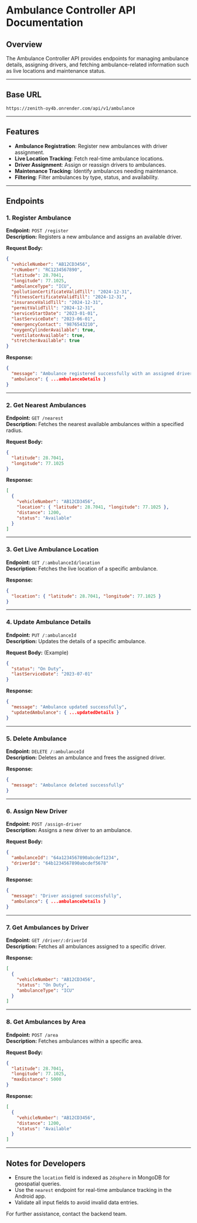# Ambulance Controller API Documentation

## Overview

The Ambulance Controller API provides endpoints for managing ambulance details, assigning drivers, and fetching ambulance-related information such as live locations and maintenance status.

---

## Base URL

```
https://zenith-oy4b.onrender.com/api/v1/ambulance
```

---

## Features

- **Ambulance Registration**: Register new ambulances with driver assignment.
- **Live Location Tracking**: Fetch real-time ambulance locations.
- **Driver Assignment**: Assign or reassign drivers to ambulances.
- **Maintenance Tracking**: Identify ambulances needing maintenance.
- **Filtering**: Filter ambulances by type, status, and availability.

---

## Endpoints

### 1. Register Ambulance

**Endpoint:** `POST /register`  
**Description:** Registers a new ambulance and assigns an available driver.

**Request Body:**

```json
{
  "vehicleNumber": "AB12CD3456",
  "rcNumber": "RC1234567890",
  "latitude": 28.7041,
  "longitude": 77.1025,
  "ambulanceType": "ICU",
  "pollutionCertificateValidTill": "2024-12-31",
  "fitnessCertificateValidTill": "2024-12-31",
  "insuranceValidTill": "2024-12-31",
  "permitValidTill": "2024-12-31",
  "serviceStartDate": "2023-01-01",
  "lastServiceDate": "2023-06-01",
  "emergencyContact": "9876543210",
  "oxygenCylinderAvailable": true,
  "ventilatorAvailable": true,
  "stretcherAvailable": true
}
```

**Response:**

```json
{
  "message": "Ambulance registered successfully with an assigned driver.",
  "ambulance": { ...ambulanceDetails }
}
```

---

### 2. Get Nearest Ambulances

**Endpoint:** `GET /nearest`  
**Description:** Fetches the nearest available ambulances within a specified radius.

**Request Body:**

```json
{
  "latitude": 28.7041,
  "longitude": 77.1025
}
```

**Response:**

```json
[
  {
    "vehicleNumber": "AB12CD3456",
    "location": { "latitude": 28.7041, "longitude": 77.1025 },
    "distance": 1200,
    "status": "Available"
  }
]
```

---

### 3. Get Live Ambulance Location

**Endpoint:** `GET /:ambulanceId/location`  
**Description:** Fetches the live location of a specific ambulance.

**Response:**

```json
{
  "location": { "latitude": 28.7041, "longitude": 77.1025 }
}
```

---

### 4. Update Ambulance Details

**Endpoint:** `PUT /:ambulanceId`  
**Description:** Updates the details of a specific ambulance.

**Request Body:** (Example)

```json
{
  "status": "On Duty",
  "lastServiceDate": "2023-07-01"
}
```

**Response:**

```json
{
  "message": "Ambulance updated successfully",
  "updatedAmbulance": { ...updatedDetails }
}
```

---

### 5. Delete Ambulance

**Endpoint:** `DELETE /:ambulanceId`  
**Description:** Deletes an ambulance and frees the assigned driver.

**Response:**

```json
{
  "message": "Ambulance deleted successfully"
}
```

---

### 6. Assign New Driver

**Endpoint:** `POST /assign-driver`  
**Description:** Assigns a new driver to an ambulance.

**Request Body:**

```json
{
  "ambulanceId": "64a1234567890abcdef1234",
  "driverId": "64b1234567890abcdef5678"
}
```

**Response:**

```json
{
  "message": "Driver assigned successfully",
  "ambulance": { ...ambulanceDetails }
}
```

---

### 7. Get Ambulances by Driver

**Endpoint:** `GET /driver/:driverId`  
**Description:** Fetches all ambulances assigned to a specific driver.

**Response:**

```json
[
  {
    "vehicleNumber": "AB12CD3456",
    "status": "On Duty",
    "ambulanceType": "ICU"
  }
]
```

---

### 8. Get Ambulances by Area

**Endpoint:** `POST /area`  
**Description:** Fetches ambulances within a specific area.

**Request Body:**

```json
{
  "latitude": 28.7041,
  "longitude": 77.1025,
  "maxDistance": 5000
}
```

**Response:**

```json
[
  {
    "vehicleNumber": "AB12CD3456",
    "distance": 1200,
    "status": "Available"
  }
]
```

---

## Notes for Developers

- Ensure the `location` field is indexed as `2dsphere` in MongoDB for geospatial queries.
- Use the `nearest` endpoint for real-time ambulance tracking in the Android app.
- Validate all input fields to avoid invalid data entries.

For further assistance, contact the backend team.
